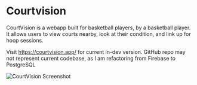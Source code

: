 # Courtvision

CourtVision is a webapp built for basketball players, by a basketball player. It allows users to view courts nearby, look at their condition, and link up for hoop sessions. 

Visit https://courtvision.app/ for current in-dev version. GitHub repo may not represent current codebase, as I am refactoring from Firebase to PostgreSQL

![CourtVision Screenshot](https://github.com/haruncurak/courtvision/image.jpg)
